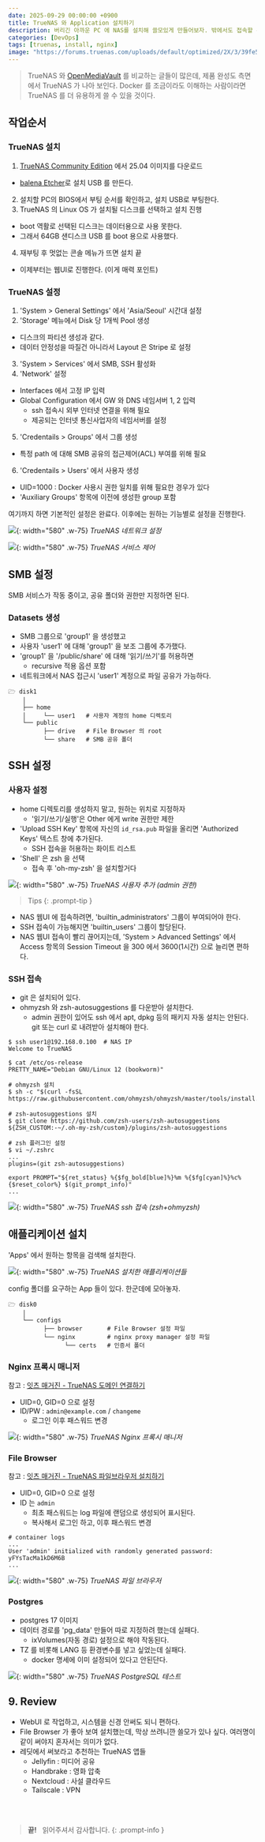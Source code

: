```yaml
---
date: 2025-09-29 00:00:00 +0900
title: TrueNAS 와 Application 설치하기
description: 버리긴 아까운 PC 에 NAS를 설치해 쓸모있게 만들어보자. 밖에서도 접속할 수 있도록 도메인을 연결하면 File Browser 웹앱으로 어디서나 파일을 공유할 수 있다.
categories: [DevOps]
tags: [truenas, install, nginx]
image: "https://forums.truenas.com/uploads/default/optimized/2X/3/39fe5131869649c438bf985b0228cefb42ccd20d_2_690x338.png"
---
```


> TrueNAS 와 [OpenMediaVault](https://www.openmediavault.org/) 를 비교하는 글들이 많은데, 제품 완성도 측면에서 TrueNAS 가 나아 보인다. Docker 를 조금이라도 이해하는 사람이라면 TrueNAS 를 더 유용하게 쓸 수 있을 것이다.


## 작업순서

### TrueNAS 설치

1. [TrueNAS Community Edition](https://www.truenas.com/download-truenas-community-edition/) 에서 25.04 이미지를 다운로드
  - [balena Etcher](https://etcher.balena.io/)로 설치 USB 를 만든다.
2. 설치할 PC의 BIOS에서 부팅 순서를 확인하고, 설치 USB로 부팅한다.
3. TrueNAS 의 Linux OS 가 설치될 디스크를 선택하고 설치 진행
  - boot 역활로 선택된 디스크는 데이터용으로 사용 못한다.
  - 그래서 64GB 샌디스크 USB 를 boot 용으로 사용했다.
4. 재부팅 후 멋없는 콘솔 메뉴가 뜨면 설치 끝
  - 이제부터는 웹UI로 진행한다. (이게 매력 포인트)

### TrueNAS 설정

1. 'System > General Settings' 에서 'Asia/Seoul' 시간대 설정
2. 'Storage' 메뉴에서 Disk 당 1개씩 Pool 생성
  - 디스크의 파티션 생성과 같다.
  - 데이터 안정성을 따질건 아니라서 Layout 은 Stripe 로 설정
3. 'System > Services' 에서 SMB, SSH 활성화
4. 'Network' 설정
  - Interfaces 에서 고정 IP 입력
  - Global Configuration 에서 GW 와 DNS 네임서버 1, 2 입력
    - ssh 접속시 외부 인터넷 연결을 위해 필요
    - 제공되는 인터넷 통신사업자의 네임서버를 설정
5. 'Credentails > Groups' 에서 그룹 생성
  - 특정 path 에 대해 SMB 공유의 접근제어(ACL) 부여를 위해 필요
6. 'Credentails > Users' 에서 사용자 생성
  - UID=1000 : Docker 사용시 권한 일치를 위해 필요한 경우가 있다
  - 'Auxiliary Groups' 항목에 이전에 생성한 group 포함

여기까지 하면 기본적인 설정은 완료다. 이후에는 원하는 기능별로 설정을 진행한다.

![](/2025/09/29-truenas-network.webp){: width="580" .w-75}
_TrueNAS 네트워크 설정_

![](/2025/09/29-truenas-services.webp){: width="580" .w-75}
_TrueNAS 서비스 제어_


## SMB 설정

SMB 서비스가 작동 중이고, 공유 폴더와 권한만 지정하면 된다.

### Datasets 생성

- SMB 그룹으로 'group1' 을 생성했고
- 사용자 'user1' 에 대해 'group1' 을 보조 그룹에 추가했다.
- 'group1' 을 '/public/share' 에 대해 '읽기/쓰기'를 허용하면
  - recursive 적용 옵션 포함
- 네트워크에서 NAS 접근시 'user1' 계정으로 파일 공유가 가능하다.

```text
🗁 disk1
    │
    ├── home
    │     └── user1   # 사용자 계정의 home 디렉토리
    └── public
          ├── drive   # File Browser 의 root
          └── share   # SMB 공유 폴더
```


## SSH 설정

### 사용자 설정

- home 디렉토리를 생성하지 말고, 원하는 위치로 지정하자
  - '읽기/쓰기/실행'은 Other 에게 write 권한만 제한
- 'Upload SSH Key' 항목에 자신의 `id_rsa.pub` 파일을 올리면 'Authorized Keys' 텍스트 창에 추가된다.
  - SSH 접속을 허용하는 화이트 리스트
- 'Shell' 은 zsh 을 선택
  - 접속 후 'oh-my-zsh' 을 설치할거다

![](/2025/09/29-truenas-add-user.webp){: width="580" .w-75}
_TrueNAS 사용자 추가 (admin 권한)_

> Tips
{: .prompt-tip }

- NAS 웹UI 에 접속하려면, 'builtin_administrators' 그룹이 부여되어야 한다.
- SSH 접속이 가능해지면 'builtin_users' 그룹이 할당된다.
- NAS 웹UI 접속이 빨리 끊어지는데, 'System > Advanced Settings' 에서 Access 항목의 Session Timeout 을 300 에서 3600(1시간) 으로 늘리면 편하다.

### SSH 접속

- git 은 설치되어 있다.
- ohmyzsh 와 zsh-autosuggestions 를 다운받아 설치한다.
  - admin 권한이 있어도 ssh 에서 apt, dpkg 등의 패키지 자동 설치는 안된다. git 또는 curl 로 내려받아 설치해야 한다.

```console
$ ssh user1@192.168.0.100  # NAS IP
Welcome to TrueNAS

$ cat /etc/os-release
PRETTY_NAME="Debian GNU/Linux 12 (bookworm)"

# ohmyzsh 설치
$ sh -c "$(curl -fsSL https://raw.githubusercontent.com/ohmyzsh/ohmyzsh/master/tools/install.sh)"

# zsh-autosuggestions 설치
$ git clone https://github.com/zsh-users/zsh-autosuggestions ${ZSH_CUSTOM:-~/.oh-my-zsh/custom}/plugins/zsh-autosuggestions

# zsh 플러그인 설정
$ vi ~/.zshrc
...
plugins=(git zsh-autosuggestions)

export PROMPT="${ret_status} %{$fg_bold[blue]%}%m %{$fg[cyan]%}%c%{$reset_color%} $(git_prompt_info)"
...
```

![](/2025/09/29-truenas-zsh-omz.webp){: width="580" .w-75}
_TrueNAS ssh 접속 (zsh+ohmyzsh)_


## 애플리케이션 설치

'Apps' 에서 원하는 항목을 검색해 설치한다.

![](/2025/09/29-truenas-installed-apps.webp){: width="580" .w-75}
_TrueNAS 설치한 애플리케이션들_

config 폴더를 요구하는 App 들이 있다. 한군데에 모아놓자.

```text
🗁 disk0
    │
    └── configs
          ├── browser       # File Browser 설정 파일
          └── nginx         # nginx proxy manager 설정 파일
                └── certs   # 인증서 폴더
```

### Nginx 프록시 매니저

참고 : [잇츠 매거진 - TrueNAS 도메인 연결하기](https://www.youtube.com/watch?v=MLtAawrAVhQ)

- UID=0, GID=0 으로 설정
- ID/PW : `admin@example.com` / `changeme`
  - 로그인 이후 패스워드 변경

![](/2025/09/29-truenas-app-nginxproxy.webp){: width="580" .w-75}
_TrueNAS Nginx 프록시 매니저_


### File Browser

참고 : [잇츠 매거진 - TrueNAS 파일브라우저 설치하기](https://www.youtube.com/watch?v=QzOy0apnkjk)

- UID=0, GID=0 으로 설정
- ID 는 `admin`
  - 최초 패스워드는 log 파일에 랜덤으로 생성되어 표시된다.
  - 복사해서 로그인 하고, 이후 패스워드 변경

```text
# container logs
...
User 'admin' initialized with randomly generated password: yFYsTacMa1kD6M6B
...
```

![](/2025/09/29-truenas-app-filebrowser.webp){: width="580" .w-75}
_TrueNAS 파일 브라우저_

### Postgres

- postgres 17 이미지
- 데이터 경로를 'pg_data' 만들어 따로 지정하려 했는데 실패다.
  - ixVolumes(자동 경로) 설정으로 해야 작동된다.
- TZ 를 비롯해 LANG 등 환경변수를 넣고 싶었는데 실패다.
  - docker 명세에 이미 설정되어 있다고 안된단다.

![](/2025/09/29-truenas-postgres-test.webp){: width="580" .w-75}
_TrueNAS PostgreSQL 테스트_


## 9. Review

- WebUI 로 작업하고, 시스템을 신경 안써도 되니 편하다.
- File Browser 가 좋아 보여 설치했는데, 막상 쓰려니깐 쓸모가 있나 싶다. 여러명이 같이 써야지 혼자서는 의미가 없다.
- 레딧에서 써보라고 추천하는 TrueNAS 앱들
  - Jellyfin : 미디어 공유
  - Handbrake : 영화 압축
  - Nextcloud : 사설 클라우드
  - Tailscale : VPN

&nbsp; <br />
&nbsp; <br />

> **끝!** &nbsp; 읽어주셔서 감사합니다.
{: .prompt-info }
